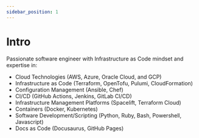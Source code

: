 ```yaml
---
sidebar_position: 1
---
```


# Intro

Passionate software engineer with Infrastructure as Code mindset and expertise in: 
- Cloud Technologies (AWS, Azure, Oracle Cloud, and GCP)
- Infrastructure as Code (Terraform, OpenTofu, Pulumi, CloudFormation)
- Configuration Management (Ansible, Chef) 
- CI/CD (GitHub Actions, Jenkins, GitLab CI/CD)
- Infrastructure Management Platforms (Spacelift, Terraform Cloud)
- Containers (Docker, Kubernetes)
- Software Development/Scripting (Python, Ruby, Bash, Powershell, Javascript)
- Docs as Code (Docusaurus, GitHub Pages)
